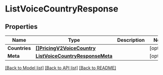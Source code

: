 # ListVoiceCountryResponse

## Properties

Name | Type | Description | Notes
------------ | ------------- | ------------- | -------------
**Countries** | [**[]PricingV2VoiceCountry**](PricingV2VoiceCountry.md) |  |[optional] 
**Meta** | [**ListVoiceCountryResponseMeta**](ListVoiceCountryResponseMeta.md) |  |[optional] 

[[Back to Model list]](../README.md#documentation-for-models) [[Back to API list]](../README.md#documentation-for-api-endpoints) [[Back to README]](../README.md)


